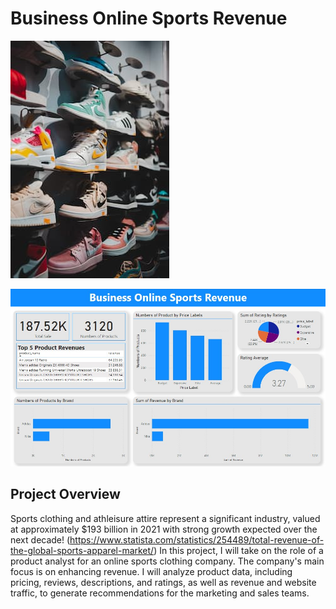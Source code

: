 # Business Online Sports Revenue

![alt text](trainers.jpg)

![alt text](<Business Online Sports Revenue.jpg>)

## Project Overview

Sports clothing and athleisure attire represent a significant industry, valued at approximately $193 billion in 2021 with strong growth expected over the next decade! (https://www.statista.com/statistics/254489/total-revenue-of-the-global-sports-apparel-market/)
In this project, I will take on the role of a product analyst for an online sports clothing company. The company's main focus is on enhancing revenue. I will analyze product data, including pricing, reviews, descriptions, and ratings, as well as revenue and website traffic, to generate recommendations for the marketing and sales teams.
